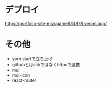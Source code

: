 # デプロイ
https://portfolio-site-mizugame634978.vercel.app/
# その他
- yarn startで立ち上げ
- githubとはsshではなくhttpsで連携
- mui
- mui-icon
- react-router